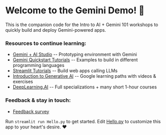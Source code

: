 # Welcome to the Gemini Demo! 🌟

This is the companion code for the Intro to AI + Gemini 101 workshops to quickly build and deploy Gemini-powered apps.

### Resources to continue learning:
- [Gemini + AI Studio](https://ai.google.dev/) -- Prototyping environment with Gemini
- [Gemini Quickstart Tutorials](https://ai.google.dev/tutorials/python_quickstart) -- Examples to build in different programming languages
- [Streamlit Tutorials](https://docs.streamlit.io/develop/tutorials/llms/build-conversational-apps) -- Build web apps calling LLMs
- [Introduction to Generative AI](https://www.cloudskillsboost.google/paths/118) -- Google learning paths with videos & exercises
- [DeepLearning.AI](https://www.deeplearning.ai/) -- Full specializations + many short 1-hour courses
### Feedback & stay in touch:
- [Feedback survey](https://bit.ly/cheng2-slides)

Run `streamlit run Hello.py` to get started.
Edit [Hello.py](./Hello.py) to customize this app to your heart's desire. ❤️
